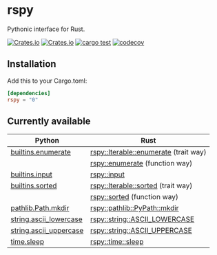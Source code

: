 # rspy

Pythonic interface for Rust.

[![Crates.io](https://img.shields.io/crates/v/rspy)](https://crates.io/crates/rspy)
[![Crates.io](https://img.shields.io/crates/d/rspy)](https://crates.io/crates/rspy)
[![cargo test](https://github.com/seijinrosen/rspy/actions/workflows/cargo_test.yml/badge.svg)](https://github.com/seijinrosen/rspy/actions/workflows/cargo_test.yml)
[![codecov](https://codecov.io/gh/seijinrosen/rspy/branch/main/graph/badge.svg)](https://codecov.io/gh/seijinrosen/rspy)

## Installation

Add this to your Cargo.toml:

```toml
[dependencies]
rspy = "0"
```

## Currently available

| Python                   | Rust                                    |
| ------------------------ | --------------------------------------- |
| [builtins.enumerate]     | [rspy::Iterable::enumerate] (trait way) |
|                          | [rspy::enumerate] (function way)        |
| [builtins.input]         | [rspy::input]                           |
| [builtins.sorted]        | [rspy::Iterable::sorted] (trait way)    |
|                          | [rspy::sorted] (function way)           |
| [pathlib.Path.mkdir]     | [rspy::pathlib::PyPath::mkdir]          |
| [string.ascii_lowercase] | [rspy::string::ASCII_LOWERCASE]         |
| [string.ascii_uppercase] | [rspy::string::ASCII_UPPERCASE]         |
| [time.sleep]             | [rspy::time::sleep]                     |

[builtins.enumerate]: https://docs.python.org/ja/3/library/functions.html#enumerate
[builtins.input]: https://docs.python.org/ja/3/library/functions.html#input
[builtins.sorted]: https://docs.python.org/ja/3/library/functions.html#sorted
[pathlib.path.mkdir]: https://docs.python.org/ja/3/library/pathlib.html#pathlib.Path.mkdir
[string.ascii_lowercase]: https://docs.python.org/ja/3/library/string.html#string.ascii_lowercase
[string.ascii_uppercase]: https://docs.python.org/ja/3/library/string.html#string.ascii_uppercase
[time.sleep]: https://docs.python.org/ja/3/library/time.html#time.sleep
[rspy::enumerate]: https://docs.rs/rspy/latest/rspy/fn.enumerate.html
[rspy::input]: https://docs.rs/rspy/latest/rspy/fn.input.html
[rspy::iterable::enumerate]: https://docs.rs/rspy/latest/rspy/trait.Iterable.html#tymethod.enumerate
[rspy::iterable::sorted]: https://docs.rs/rspy/latest/rspy/trait.Iterable.html#tymethod.sorted
[rspy::pathlib::pypath::mkdir]: https://docs.rs/rspy/latest/rspy/pathlib/trait.PyPath.html#tymethod.mkdir
[rspy::sorted]: https://docs.rs/rspy/latest/rspy/fn.sorted.html
[rspy::string::ascii_lowercase]: https://docs.rs/rspy/latest/rspy/string/constant.ASCII_LOWERCASE.html
[rspy::string::ascii_uppercase]: https://docs.rs/rspy/latest/rspy/string/constant.ASCII_UPPERCASE.html
[rspy::time::sleep]: https://docs.rs/rspy/latest/rspy/time/fn.sleep.html
